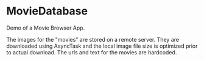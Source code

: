 MovieDatabase
=============

Demo of a Movie Browser App.

The images for the "movies" are stored on a remote server.
They are downloaded using AsyncTask and the local image file size is optimized prior to actual download.
The urls and text for the movies are hardcoded.

